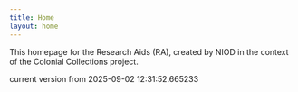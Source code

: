 ```yaml
---
title: Home
layout: home
---
```


This homepage for the Research Aids (RA), created by NIOD in the context of the Colonial Collections project. 


current version from 2025-09-02 12:31:52.665233
